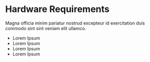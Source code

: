 # Hardware Requirements

Magna officia minim pariatur nostrud excepteur id exercitation duis commodo sint sint veniam elit ullamco.

- Lorem Ipsum
- Lorem Ipsum
- Lorem Ipsum
- Lorem Ipsum
